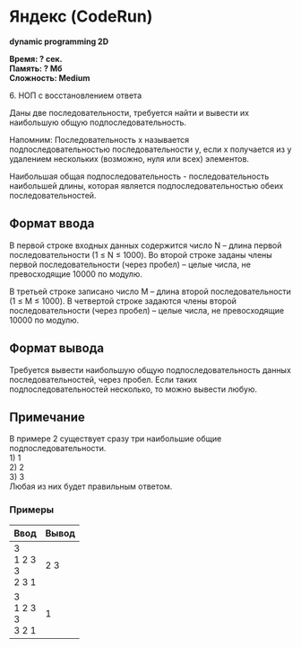 <h1 class="title">Яндекс (CodeRun)</h1>
<p><b>dynamic programming 2D</b></p>
<p><b>Время: ? сек.<br>Память: ? Мб<br>Сложность: Medium</b></p>
<p>6. НОП с восстановлением ответа</p>
<p>Даны две последовательности, требуется найти и вывести их наибольшую общую подпоследовательность.</p>
<p>Напомним: Последовательность x называется подпоследовательностью последовательности y, если x получается из y удалением нескольких (возможно, нуля или всех) элементов.</p>
<p>Наибольшая общая подпоследовательность - последовательность наибольшей длины, которая является подпоследовательностью обеих последовательностей.</p>

<h2>Формат ввода</h2>
<p>В первой строке входных данных содержится число N – длина первой последовательности (1 ≤ N ≤ 1000). Во второй строке заданы члены первой последовательности (через пробел) – целые числа, не превосходящие 10000 по модулю.</p>
<p>В третьей строке записано число M – длина второй последовательности (1 ≤ M ≤ 1000). В четвертой строке задаются члены второй последовательности (через пробел) – целые числа, не превосходящие 10000 по модулю.</p>

<h2>Формат вывода</h2>
<p>Требуется вывести наибольшую общую подпоследовательность данных последовательностей, через пробел. Если таких подпоследовательностей несколько, то можно вывести любую.</p>

<h2>Примечание</h2>
<p>В примере 2 существует сразу три наибольшие общие подпоследовательности.
<br>1) 1
<br>2) 2
<br>3) 3
<br>Любая из них будет правильным ответом.</p>

<h3>Примеры</h3>
<table class="sample-tests">
  <thead>
     <tr>
        <th>Ввод</th>
        <th>Вывод</th>
     </tr>
  </thead>
  <tbody>
     <tr>
        <td>3
        <br>1 2 3
        <br>3
        <br>2 3 1</td>
        <td>2 3</td>
     </tr>
     <tr>
        <td>3
        <br>1 2 3
        <br>3
        <br>3 2 1</td>
        <td>1</td>
     </tr>
  </tbody>
</table>
